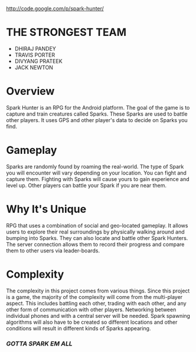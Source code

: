 http://code.google.com/p/spark-hunter/

# THE STRONGEST TEAM #
  * DHIRAJ PANDEY
  * TRAVIS PORTER
  * DIVYANG PRATEEK
  * JACK NEWTON

# Overview #

Spark Hunter is an RPG for the Android platform. The goal of the game is to capture and train creatures called Sparks. These Sparks are used to battle other players. It uses GPS and other player's data to decide on Sparks you find.

# Gameplay #

Sparks are randomly found by roaming the real-world. The type of Spark you will encounter will vary depending on your location. You can fight and capture them. Fighting with Sparks will cause yours to gain experience and level up. Other players can battle your Spark if you are near them.

# Why It's Unique #

RPG that uses a combination of social and geo-located gameplay. It allows users to explore their real surroundings by physically walking around and bumping into Sparks. They can also locate and battle other Spark Hunters. The server connection allows them to record their progress and compare them to other users via leader-boards.

# Complexity #

The complexity in this project comes from various things. Since this project is a game, the majority of the complexity will come from the multi-player aspect. This includes battling each other, trading with each other, and any other form of communication with other players. Networking between individual phones and with a central server will be needed. Spark spawning algorithms will also have to be created so different locations and other conditions will result in different kinds of Sparks appearing.

### _GOTTA SPARK EM ALL_ ###